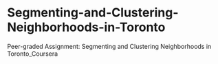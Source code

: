 # Segmenting-and-Clustering-Neighborhoods-in-Toronto
Peer-graded Assignment: Segmenting and Clustering Neighborhoods in Toronto_Coursera

